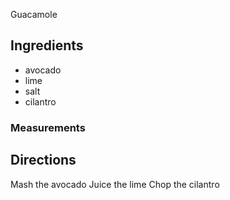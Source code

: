 Guacamole
## Ingredients
* avocado
* lime 
* salt
* cilantro
### Measurements

## Directions
Mash the avocado
Juice the lime
Chop the cilantro
